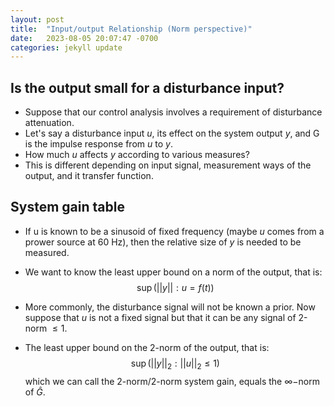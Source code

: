 ```yaml
---
layout: post
title:  "Input/output Relationship (Norm perspective)"
date:   2023-08-05 20:07:47 -0700
categories: jekyll update
---
```


## Is the output small for a disturbance input?
- Suppose that our control analysis involves a requirement of disturbance attenuation.
- Let's say a disturbance input $u$, its effect on the system output $y$, and G is the impulse response from $u$ to $y$.
- How much $u$ affects $y$ according to various measures?
- This is different depending on input signal, measurement ways of the output, and it transfer function.

## System gain table
- If u is known to be a sinusoid of fixed frequency (maybe $u$ comes from a prower source at 60 Hz), then the relative size of $y$ is needed to be measured.
- We want to know the least upper bound on a norm of the output, that is:
  $$\sup (||y|| : u=f(t)) $$

- More commonly, the disturbance signal will not be known a prior. Now suppose that $u$ is not a fixed signal but that it can be any signal of 2-norm $\leq 1$.
- The least upper bound on the 2-norm of the output, that is:
  $$\sup (||y||_2 : ||u||_2 \leq 1) $$
  which we can call the 2-norm/2-norm system gain, equals the $\infty-$norm of $\hat{G}$.
 

